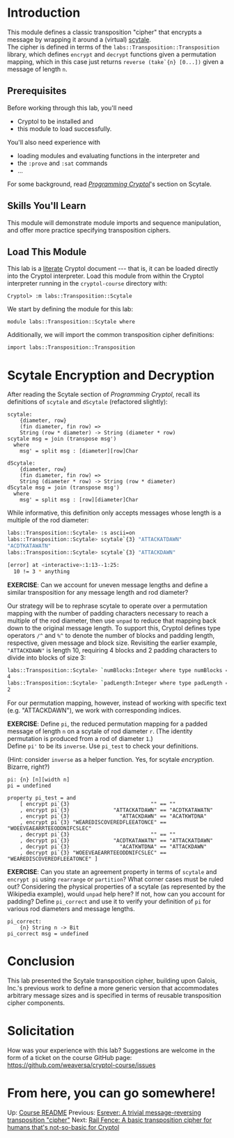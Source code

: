 # Introduction

This module defines a classic transposition "cipher" that encrypts a 
message by wrapping it around a (virtual) [scytale](https://en.wikipedia.org/wiki/Scytale).  
The cipher is defined in terms of the 
`labs::Transposition::Transposition` library, which defines `encrypt` 
and `decrypt` functions given a permutation mapping, which in this 
case just returns ``reverse (take`{n} [0...])`` given a message of 
length `n`.

## Prerequisites

Before working through this lab, you'll need 
  * Cryptol to be installed and
  * this module to load successfully.

You'll also need experience with
  * loading modules and evaluating functions in the interpreter and
  * the `:prove` and `:sat` commands
  * ...

For some background, read 
[_Programming Cryptol_](https://cryptol.net/files/ProgrammingCryptol.pdf)'s 
section on Scytale.

## Skills You'll Learn

This module will demonstrate module imports and sequence 
manipulation, and offer more practice specifying transposition ciphers.

## Load This Module

This lab is a
[literate](https://en.wikipedia.org/wiki/Literate_programming) 
Cryptol document --- that is, it can be loaded directly into the 
Cryptol interpreter. Load this module from within the Cryptol 
interpreter running in the `cryptol-course` directory with:

```shell
Cryptol> :m labs::Transposition::Scytale
```

We start by defining the module for this lab:

```cryptol
module labs::Transposition::Scytale where
```

Additionally, we will import the common transposition cipher 
definitions:

```cryptol
import labs::Transposition::Transposition
```

# Scytale Encryption and Decryption

After reading the Scytale section of _Programming Cryptol_, recall 
its definitions of `scytale` and `dScytale` (refactored slightly):

```cryptol
scytale:
    {diameter, row}
    (fin diameter, fin row) =>
    String (row * diameter) -> String (diameter * row)
scytale msg = join (transpose msg')
  where
    msg' = split msg : [diameter][row]Char

dScytale:
    {diameter, row}
    (fin diameter, fin row) =>
    String (diameter * row) -> String (row * diameter)
dScytale msg = join (transpose msg')
  where
    msg' = split msg : [row][diameter]Char
```

While informative, this definition only accepts messages whose length 
is a multiple of the rod diameter:

```sh
labs::Transposition::Scytale> :s ascii=on
labs::Transposition::Scytale> scytale`{3} "ATTACKATDAWN"
"ACDTKATAWATN"
labs::Transposition::Scytale> scytale`{3} "ATTACKDAWN"

[error] at <interactive>:1:13--1:25:
  10 != 3 * anything
```

**EXERCISE**: Can we account for uneven message lengths and define a 
similar transposition for any message length and rod diameter?

Our strategy will be to rephrase scytale to operate over a 
permutation mapping with the number of padding characters necessary 
to reach a multiple of the rod diameter, then use `unpad` to reduce 
that mapping back down to the original message length.  To support 
this, Cryptol defines type operators `/^` and `%^` to denote the 
number of blocks and padding length, respective, given message and 
block size.  Revisiting the earlier example, `"ATTACKDAWN"` is length 
10, requiring 4 blocks and 2 padding characters to divide into blocks 
of size 3:

```sh
labs::Transposition::Scytale> `numBlocks:Integer where type numBlocks = 10 /^ 3
4
labs::Transposition::Scytale> `padLength:Integer where type padLength = 10 %^ 3 
2
```

For our permutation mapping, however, instead of working with 
specific text (e.g. "ATTACKDAWN"), we work with corresponding 
indices.

**EXERCISE**: Define `pi`, the reduced permutation mapping for a 
padded message of length `n` on a scytale of rod diameter `r`.
(The identity permutation is produced from a rod of diameter `1`.)  
Define `pi'` to be its `inverse`.  Use `pi_test` to check your 
definitions.

(Hint: consider `inverse` as a helper function.  Yes, for scytale 
_encryption_.  Bizarre, right?)

```cryptol
pi: {n} [n][width n]
pi = undefined
```

```cryptol
property pi_test = and
    [ encrypt pi`{3}                          "" == ""
    , encrypt pi`{3}              "ATTACKATDAWN" == "ACDTKATAWATN"
    , encrypt pi`{3}                "ATTACKDAWN" == "ACATKWTDNA"
    , encrypt pi`{3} "WEAREDISCOVEREDFLEEATONCE" == "WOEEVEAEARRTEEODDNIFCSLEC" 
    , decrypt pi`{3}                          "" == ""
    , decrypt pi`{3}              "ACDTKATAWATN" == "ATTACKATDAWN"
    , decrypt pi`{3}                "ACATKWTDNA" == "ATTACKDAWN"
    , decrypt pi`{3} "WOEEVEAEARRTEEODDNIFCSLEC" == "WEAREDISCOVEREDFLEEATONCE" ]
```

**EXERCISE**: Can you state an agreement property in terms of 
`scytale` and `encrypt pi` using `rearrange` or `partition`?  What 
corner cases must be ruled out?  Considering the physical properties 
of a scytale (as represented by the Wikipedia example), would `unpad` 
help here?  If not, how can you account for padding?  Define 
`pi_correct` and use it to verify your definition of `pi` for various 
rod diameters and message lengths.

```cryptol
pi_correct:
    {n} String n -> Bit
pi_correct msg = undefined
```

# Conclusion

This lab presented the Scytale transposition cipher, building upon 
Galois, Inc.'s previous work to define a more generic version that 
accommodates arbitrary message sizes and is specified in terms of 
reusable transposition cipher components.

# Solicitation

How was your experience with this lab? Suggestions are welcome in the
form of a ticket on the course GitHub page:
https://github.com/weaversa/cryptol-course/issues

# From here, you can go somewhere!

Up: [Course README](../../README.md)
Previous: [Esrever: A trivial message-reversing transposition "cipher"](Ersever.md)
Next: [Rail Fence: A basic transposition cipher for humans that's not-so-basic for Cryptol](RailFence.md)
